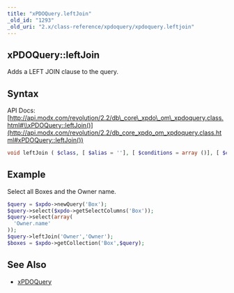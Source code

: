 ```yaml
---
title: "xPDOQuery.leftJoin"
_old_id: "1293"
_old_uri: "2.x/class-reference/xpdoquery/xpdoquery.leftjoin"
---
```


## xPDOQuery::leftJoin

Adds a LEFT JOIN clause to the query.

## Syntax

API Docs: [http://api.modx.com/revolution/2.2/db\_core\_xpdo\_om\_xpdoquery.class.html#\\xPDOQuery::leftJoin()](http://api.modx.com/revolution/2.2/db_core_xpdo_om_xpdoquery.class.html#xPDOQuery::leftJoin())

``` php
void leftJoin ( $class, [ $alias = ''], [ $conditions = array ()], [ $conjunction = xPDOQuery::SQL_AND], [ $binding = null], [ $condGroup = 0])
```

## Example

Select all Boxes and the Owner name.

``` php
$query = $xpdo->newQuery('Box');
$query->select($xpdo->getSelectColumns('Box'));
$query->select(array(
  'Owner.name'
));
$query->leftJoin('Owner','Owner');
$boxes = $xpdo->getCollection('Box',$query);
```

## See Also

- [xPDOQuery](extending-modx/xpdo/class-reference/xpdoquery "xPDOQuery")